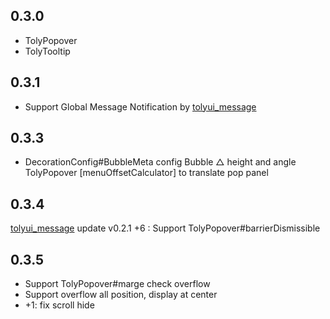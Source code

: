 ## 0.3.0

* TolyPopover 
* TolyTooltip 

## 0.3.1

* Support Global Message Notification by [tolyui_message](https://pub.dev/packages/tolyui_message)

## 0.3.3

* DecorationConfig#BubbleMeta config Bubble △ height and angle
  TolyPopover [menuOffsetCalculator] to translate pop panel 

## 0.3.4

[tolyui_message](https://pub.dev/packages/tolyui_message) update v0.2.1
+6 : Support TolyPopover#barrierDismissible 

## 0.3.5

* Support TolyPopover#marge check overflow
* Support overflow all position, display at center
* +1: fix scroll hide
